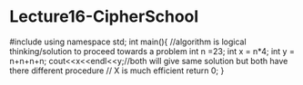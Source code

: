 # Lecture16-CipherSchool
#include<iostream>
using namespace std;
int main(){
    //algorithm is logical thinking/solution to proceed towards a problem
    int n =23;
    int x = n*4;
    int y = n+n+n+n;
    cout<<x<<endl<<y;//both will give same solution but both have there different procedure
    // X is much efficient
    return 0;
}
